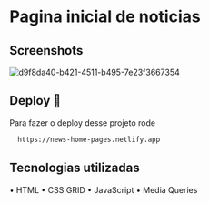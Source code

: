 # Pagina inicial de noticias

## Screenshots

![d9f8da40-b421-4511-b495-7e23f3667354](https://user-images.githubusercontent.com/124107620/225208775-db94eefd-9dfb-4786-a752-06848791678b.jpg)

## Deploy 🚀

Para fazer o deploy desse projeto rode

```bash
  https://news-home-pages.netlify.app
```

## Tecnologias utilizadas

•	HTML
•	CSS GRID
•	JavaScript
•	Media Queries
